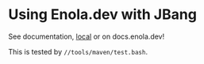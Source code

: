 <!--
    SPDX-License-Identifier: Apache-2.0

    Copyright 2024 The Enola <https://enola.dev> Authors

    Licensed under the Apache License, Version 2.0 (the "License");
    you may not use this file except in compliance with the License.
    You may obtain a copy of the License at

        https://www.apache.org/licenses/LICENSE-2.0

    Unless required by applicable law or agreed to in writing, software
    distributed under the License is distributed on an "AS IS" BASIS,
    WITHOUT WARRANTIES OR CONDITIONS OF ANY KIND, either express or implied.
    See the License for the specific language governing permissions and
    limitations under the License.
-->

# Using Enola.dev with JBang

See documentation, [local](../../docs/dev/jbang.md) or on <!--
TODO [docs.enola.dev](https://docs.enola.dev/dev/jbang/)! --> docs.enola.dev!

This is tested by `//tools/maven/test.bash`.
